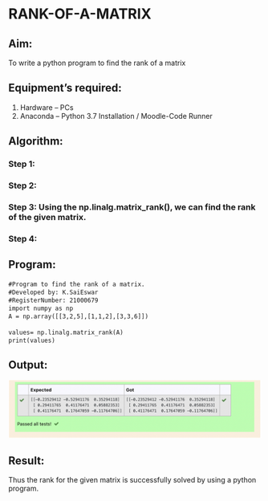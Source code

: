 # RANK-OF-A-MATRIX
## Aim:
To write a python program to find the rank of a matrix
## Equipment’s required:
1. 	Hardware – PCs
2. 	Anaconda – Python 3.7 Installation / Moodle-Code Runner
## Algorithm:
### Step 1: 
### Step 2: 
### Step 3: Using the np.linalg.matrix_rank(), we can find the rank of the given matrix.
### Step 4: 
## Program:
~~~
#Program to find the rank of a matrix.
#Developed by: K.SaiEswar
#RegisterNumber: 21000679
import numpy as np
A = np.array([[3,2,5],[1,1,2],[3,3,6]])

values= np.linalg.matrix_rank(A)
print(values)
~~~
## Output:
![](solv.png)
## Result:
Thus the rank for the given matrix is successfully solved by  using a python program.

